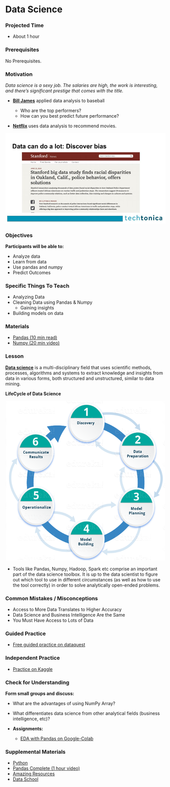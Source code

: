 # Data Science

### Projected Time

- About 1 hour

### Prerequisites

No Prerequisites.

### Motivation

*Data science is a sexy job. The salaries are high, the work is interesting, and there’s significant prestige that comes with the title.*

* **[Bill James](https://en.wikipedia.org/wiki/Bill_James)** applied data analysis to baseball
    * Who are the top performers? 
    * How can you best predict future performance?

* **[Netflix](https://www.netflix.com/)** uses data analysis to recommend movies.

<p align="center">
	<img src="/roles-in-tech/data-example.jpg" alt="data">
</p>

### Objectives

**Participants will be able to:**

- Analyze data
- Learn from data
- Use pandas and numpy
- Predict Outcomes

### Specific Things To Teach

- Analyzing Data 
- Cleaning Data using Pandas & Numpy
	- Gaining insights
- Building models on data

### Materials

- [Pandas (10 min read)](https://pandas.pydata.org/pandas-docs/stable/getting_started/10min.html)
- [Numpy (20 min video)](https://www.youtube.com/watch?v=8Mpc9ukltVA)

### Lesson

**[Data science](https://en.wikipedia.org/wiki/Data_science)** is a multi-disciplinary field that uses scientific methods, processes, algorithms and systems to extract knowledge and insights from data in various forms, both structured and unstructured, similar to data mining.

**LifeCycle of Data Science**
<p align="center">
	<img src="/roles-in-tech/lifecycle-datascience.png" alt="data" height="500" width="500">
</p>

- Tools like Pandas, Numpy, Hadoop, Spark etc 
  comprise an important part of the data science toolbox. 
  It is up to the data scientist to figure out which tool to use in different 
  circumstances (as well as how to use the tool correctly) in order to solve analytically 
  open-ended problems.

### Common Mistakes / Misconceptions

- Access to More Data Translates to Higher Accuracy
- Data Science and Business Intelligence Are the Same
- You Must Have Access to Lots of Data

### Guided Practice

* [Free guided practice on dataquest](https://www.dataquest.io/)

### Independent Practice

* [Practice on Kaggle](https://www.kaggle.com/)

### Check for Understanding
**Form small groups and discuss:** 

* What are the advantages of using NumPy Array?
* What differentiates data science from other analytical fields (business intelligence, etc)? 

* **Assignments:**
    * [EDA with Pandas on Google-Colab](https://colab.research.google.com/drive/1LQzSDISFudcL6meC3NXFOIaCYqXjNH04)

### Supplemental Materials
- [Python](https://github.com/Techtonica/curriculum/blob/master/python/python.md)
- [Pandas Complete (1 hour video)](https://www.youtube.com/watch?v=vmEHCJofslg)
- [Amazing Resources](https://github.com/frontbench-open-source/Data-Science-Free)
- [Data School](https://www.dataschool.io/resources/)
